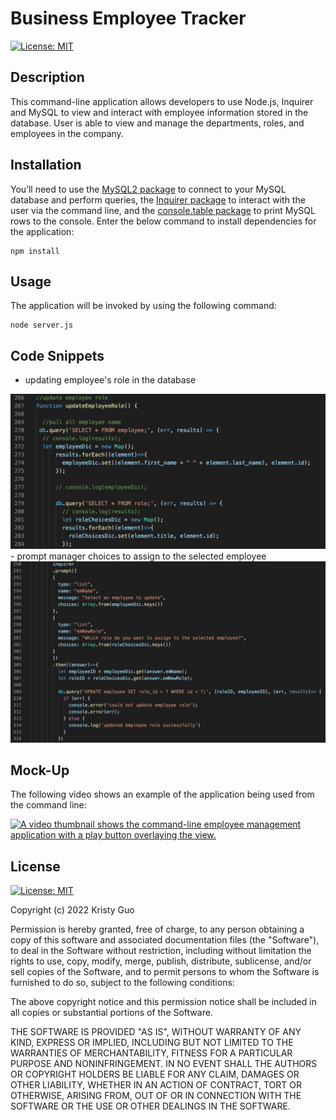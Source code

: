 # Business Employee Tracker
[![License: MIT](https://img.shields.io/badge/License-MIT-yellow.svg)](https://opensource.org/licenses/MIT)

## Description

This command-line application allows developers to use Node.js, Inquirer and MySQL to view and interact with employee information stored in the database. User is able to view and manage the departments, roles, and employees in the company.


## Installation
You’ll need to use the [MySQL2 package](https://www.npmjs.com/package/mysql2) to connect to your MySQL database and perform queries, the [Inquirer package](https://www.npmjs.com/package/inquirer) to interact with the user via the command line, and the [console.table package](https://www.npmjs.com/package/console.table) to print MySQL rows to the console.
Enter the below command to install dependencies for the application:
```
npm install
```

## Usage

The application will be invoked by using the following command:
```
node server.js
```



## Code Snippets 

- updating employee's role in the database
<img src="assets/Screen%20Shot%202022-05-02%20at%206.19.09%20PM.png" width="600">
- prompt manager choices to assign to the selected employee
<img src="assets/Screen%20Shot%202022-05-02%20at%206.19.32%20PM.png" width="600">

## Mock-Up

The following video shows an example of the application being used from the command line:

[![A video thumbnail shows the command-line employee management application with a play button overlaying the view.](./Assets/12-sql-homework-video-thumbnail.png)](https://2u-20.wistia.com/medias/2lnle7xnpk)


## License
[![License: MIT](https://img.shields.io/badge/License-MIT-yellow.svg)](https://opensource.org/licenses/MIT)

Copyright (c) 2022 Kristy Guo

Permission is hereby granted, free of charge, to any person obtaining a copy
of this software and associated documentation files (the "Software"), to deal
in the Software without restriction, including without limitation the rights
to use, copy, modify, merge, publish, distribute, sublicense, and/or sell
copies of the Software, and to permit persons to whom the Software is
furnished to do so, subject to the following conditions:

The above copyright notice and this permission notice shall be included in all
copies or substantial portions of the Software.

THE SOFTWARE IS PROVIDED "AS IS", WITHOUT WARRANTY OF ANY KIND, EXPRESS OR
IMPLIED, INCLUDING BUT NOT LIMITED TO THE WARRANTIES OF MERCHANTABILITY,
FITNESS FOR A PARTICULAR PURPOSE AND NONINFRINGEMENT. IN NO EVENT SHALL THE
AUTHORS OR COPYRIGHT HOLDERS BE LIABLE FOR ANY CLAIM, DAMAGES OR OTHER
LIABILITY, WHETHER IN AN ACTION OF CONTRACT, TORT OR OTHERWISE, ARISING FROM,
OUT OF OR IN CONNECTION WITH THE SOFTWARE OR THE USE OR OTHER DEALINGS IN THE
SOFTWARE.